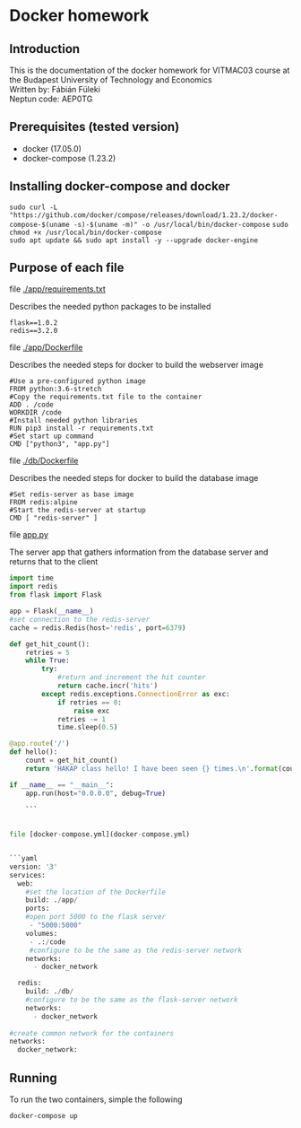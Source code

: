 
# Docker homework
## Introduction
This is the documentation of the docker homework for VITMAC03 course at the Budapest University of Technology and Economics  
Written by: Fábián Füleki  
Neptun code: AEP0TG

## Prerequisites (tested version)

- docker (17.05.0)  
- docker-compose (1.23.2)

## Installing docker-compose and docker

`sudo curl -L "https://github.com/docker/compose/releases/download/1.23.2/docker-compose-$(uname -s)-$(uname -m)" -o /usr/local/bin/docker-compose`
`sudo chmod +x /usr/local/bin/docker-compose`  
`sudo apt update && sudo apt install -y --upgrade docker-engine`

## Purpose of each file

file [./app/requirements.txt](./app/requirements.txt)

Describes the needed python packages to be installed

```
flask==1.0.2
redis==3.2.0

```


file [./app/Dockerfile](./app/Dockerfile)

Describes the needed steps for docker to build the webserver image

```
#Use a pre-configured python image
FROM python:3.6-stretch
#Copy the requirements.txt file to the container
ADD . /code
WORKDIR /code
#Install needed python libraries
RUN pip3 install -r requirements.txt
#Set start up command
CMD ["python3", "app.py"]

```


file [./db/Dockerfile](./db/Dockerfile)

Describes the needed steps for docker to build the database image

```
#Set redis-server as base image
FROM redis:alpine
#Start the redis-server at startup
CMD [ "redis-server" ]

```


file [app.py](app.py)

The server app that gathers information from the database server and returns that to the client

```python
import time
import redis
from flask import Flask

app = Flask(__name__)
#set connection to the redis-server
cache = redis.Redis(host='redis', port=6379)

def get_hit_count():
    retries = 5
    while True:
        try:
            #return and increment the hit counter
            return cache.incr('hits')
        except redis.exceptions.ConnectionError as exc:
            if retries == 0:
                raise exc
            retries -= 1
            time.sleep(0.5)

@app.route('/')
def hello():
    count = get_hit_count()
    return 'HAKAP class hello! I have been seen {} times.\n'.format(count)

if __name__ == "__main__":
    app.run(host="0.0.0.0", debug=True)
    
    ```
    

file [docker-compose.yml](docker-compose.yml)


```yaml
version: '3'
services:
  web:
    #set the location of the Dockerfile
    build: ./app/
    ports:
    #open port 5000 to the flask server
     - "5000:5000"
    volumes:
     - .:/code
     #configure to be the same as the redis-server network
    networks:
      - docker_network

  redis:
    build: ./db/
    #configure to be the same as the flask-server network
    networks:
      - docker_network
  
#create common network for the containers
networks:
  docker_network:

```
  

## Running

To run the two containers, simple the following

`docker-compose up`
